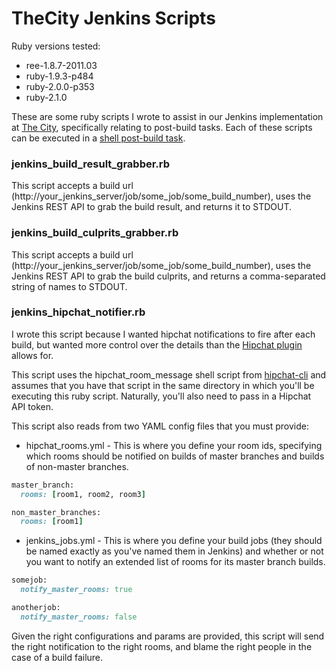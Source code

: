 TheCity Jenkins Scripts
=======================

Ruby versions tested:

* ree-1.8.7-2011.03
* ruby-1.9.3-p484
* ruby-2.0.0-p353
* ruby-2.1.0

These are some ruby scripts I wrote to assist in our Jenkins implementation at [The City](http://github.com/thecity), specifically relating to post-build tasks. Each of these scripts can be executed in a [shell post-build task](https://wiki.jenkins-ci.org/display/JENKINS/PostBuildScript+Plugin).

### jenkins_build_result_grabber.rb ###

This script accepts a build url (http://your_jenkins_server/job/some_job/some_build_number), uses the Jenkins REST API to grab the build result, and returns it to STDOUT.

### jenkins_build_culprits_grabber.rb ###

This script accepts a build url (http://your_jenkins_server/job/some_job/some_build_number), uses the Jenkins REST API to grab the build culprits, and returns a comma-separated string of names to STDOUT.

### jenkins_hipchat_notifier.rb ###

I wrote this script because I wanted hipchat notifications to fire after each build, but wanted more control over the details than the [Hipchat plugin](https://wiki.jenkins-ci.org/display/JENKINS/HipChat+Plugin) allows for.

This script uses the hipchat_room_message shell script from [hipchat-cli](https://github.com/hipchat/hipchat-cli) and assumes that you have that script in the same directory in which you'll be executing this ruby script. Naturally, you'll also need to pass in a Hipchat API token.

This script also reads from two YAML config files that you must provide:

* hipchat_rooms.yml - This is where you define your room ids, specifying which rooms should be notified on builds of master branches and builds of non-master branches.

```ruby
master_branch:
  rooms: [room1, room2, room3]

non_master_branches:
  rooms: [room1]
```

* jenkins_jobs.yml - This is where you define your build jobs (they should be named exactly as you've named them in Jenkins) and whether or not you want to notify an extended list of rooms for its master branch builds.

```ruby
somejob:
  notify_master_rooms: true

anotherjob:
  notify_master_rooms: false
```

Given the right configurations and params are provided, this script will send the right notification to the right rooms, and blame the right people in the case of a build failure.


